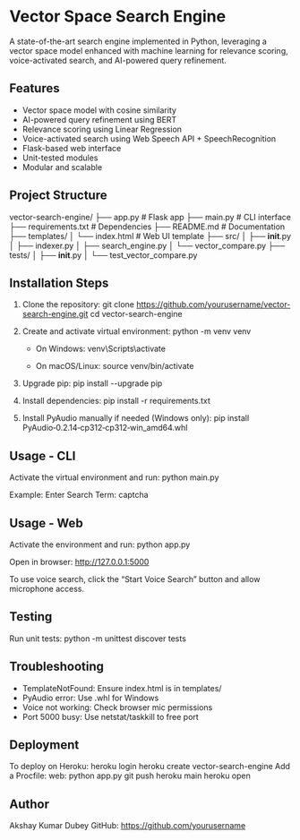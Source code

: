 
Vector Space Search Engine
==========================

A state-of-the-art search engine implemented in Python, leveraging a vector space model enhanced with machine learning for relevance scoring, voice-activated search, and AI-powered query refinement.

Features
--------
- Vector space model with cosine similarity
- AI-powered query refinement using BERT
- Relevance scoring using Linear Regression
- Voice-activated search using Web Speech API + SpeechRecognition
- Flask-based web interface
- Unit-tested modules
- Modular and scalable

Project Structure
-----------------
vector-search-engine/
├── app.py                  # Flask app
├── main.py                 # CLI interface
├── requirements.txt        # Dependencies
├── README.md               # Documentation
├── templates/
│   └── index.html          # Web UI template
├── src/
│   ├── __init__.py
│   ├── indexer.py
│   ├── search_engine.py
│   └── vector_compare.py
├── tests/
│   ├── __init__.py
│   └── test_vector_compare.py

Installation Steps
------------------
1. Clone the repository:
   git clone https://github.com/yourusername/vector-search-engine.git
   cd vector-search-engine

2. Create and activate virtual environment:
   python -m venv venv

   - On Windows:
     venv\Scripts\activate

   - On macOS/Linux:
     source venv/bin/activate

3. Upgrade pip:
   pip install --upgrade pip

4. Install dependencies:
   pip install -r requirements.txt

5. Install PyAudio manually if needed (Windows only):
   pip install PyAudio‑0.2.14‑cp312‑cp312‑win_amd64.whl

Usage - CLI
-----------
Activate the virtual environment and run:
   python main.py

Example:
   Enter Search Term: captcha

Usage - Web
-----------
Activate the environment and run:
   python app.py

Open in browser:
   http://127.0.0.1:5000

To use voice search, click the “Start Voice Search” button and allow microphone access.

Testing
-------
Run unit tests:
   python -m unittest discover tests

Troubleshooting
---------------
- TemplateNotFound: Ensure index.html is in templates/
- PyAudio error: Use .whl for Windows
- Voice not working: Check browser mic permissions
- Port 5000 busy: Use netstat/taskkill to free port

Deployment
----------
To deploy on Heroku:
   heroku login
   heroku create vector-search-engine
   Add a Procfile: web: python app.py
   git push heroku main
   heroku open

Author
------
Akshay Kumar Dubey
GitHub: https://github.com/yourusername
